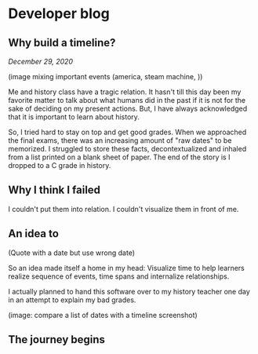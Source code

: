# Developer blog

## Why build a timeline?

_December 29, 2020_

(image mixing important events (america, steam machine, ))

Me and history class have a tragic relation. It hasn't till this day been my favorite matter to talk about what humans did in the past if it is not for the sake of deciding on my present actions. But, I have always acknowledged that it is important to learn about history.

So, I tried hard to stay on top and get good grades. When we approached the final exams, there was an increasing amount of "raw dates" to be memorized. I struggled to store these facts, decontextualized and inhaled from a list printed on a blank sheet of paper. The end of the story is I dropped to a C grade in history.

## Why I think I failed
I couldn't put them into relation. I couldn't visualize them in front of me.

## An idea to 

(Quote with a date but use wrong date)

So an idea made itself a home in my head: Visualize time to help learners realize sequence of events, time spans and internalize relationships. 

I actually planned to hand this software over to my history teacher one day in an attempt to explain my bad grades.


(image: compare a list of dates with a timeline screenshot)

## The journey begins

